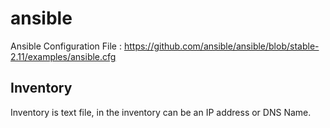 # ansible

Ansible Configuration File : https://github.com/ansible/ansible/blob/stable-2.11/examples/ansible.cfg

## Inventory
Inventory is text file, in the inventory can be an IP address or DNS Name. 